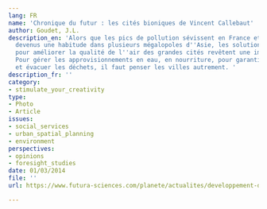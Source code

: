 ```yaml
---
lang: FR
name: 'Chronique du futur : les cités bioniques de Vincent Callebaut'
author: Goudet, J.L.
description_en: 'Alors que les pics de pollution sévissent en France et qu''ils sont
  devenus une habitude dans plusieurs mégalopoles d''Asie, les solutions imaginées
  pour améliorer la qualité de l''air des grandes cités revêtent une importance cruciale.
  Pour gérer les approvisionnements en eau, en nourriture, pour garantir un air sain
  et évacuer les déchets, il faut penser les villes autrement. '
description_fr: ''
category:
- stimulate_your_creativity
type:
- Photo
- Article
issues:
- social_services
- urban_spatial_planning
- environment
perspectives:
- opinions
- foresight_studies
date: 01/03/2014
file: ''
url: https://www.futura-sciences.com/planete/actualites/developpement-durable-chronique-futur-cites-bioniques-vincent-callebaut-53191/

---
```


